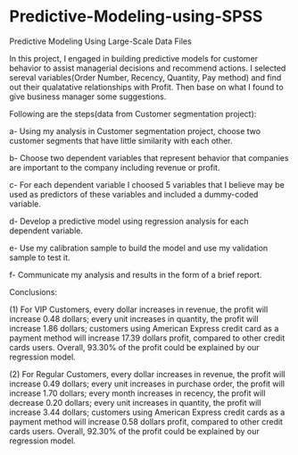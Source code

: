 # Predictive-Modeling-using-SPSS
Predictive Modeling Using Large-Scale Data Files

In this project, I engaged in building predictive models for customer behavior to assist managerial decisions and recommend actions. I selected sereval variables(Order Number, Recency, Quantity, Pay method) and find out their qualatative relationships with Profit. Then base on what I found to give business manager some suggestions.

Following are the steps(data from Customer segmentation project):

a- Using my analysis in Customer segmentation project, choose two customer segments that have little similarity with each other.

b- Choose two dependent variables that represent behavior that companies are important to the company including revenue or profit.

c- For each dependent variable I choosed 5 variables that I believe may be used as predictors of these variables and included a dummy-coded variable.

d- Develop a predictive model using regression analysis for each dependent variable.

e- Use my calibration sample to build the model and use my validation sample to test it.

f- Communicate my analysis and results in the form of a brief report.

Conclusions:

(1) For VIP Customers, every dollar increases in revenue, the profit will increase 0.48 dollars; every unit increases in quantity, the profit will increase 1.86 dollars; customers using American Express credit card as a payment method will increase 17.39 dollars profit, compared to other credit cards users. Overall, 93.30% of the profit could be explained by our regression model. 

(2) For Regular Customers, every dollar increases in revenue, the profit will increase 0.49 dollars; every unit increases in purchase order, the profit will increase 1.70 dollars; every month increases in recency, the profit will decrease 0.20 dollars; every unit increases in quantity, the profit will increase 3.44 dollars; customers using American Express credit cards as a payment method will increase 0.58 dollars profit, compared to other credit cards users. Overall, 92.30% of the profit could be explained by our regression model. 

